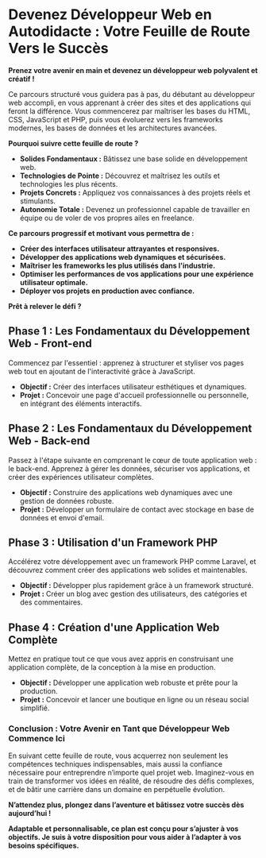 # Devenez Développeur Web en Autodidacte : Votre Feuille de Route Vers le Succès

**Prenez votre avenir en main et devenez un développeur web polyvalent et créatif !**

Ce parcours structuré vous guidera pas à pas, du débutant au développeur web accompli, en vous apprenant à créer des sites et des applications qui feront la différence. Vous commencerez par maîtriser les bases du HTML, CSS, JavaScript et PHP, puis vous évoluerez vers les frameworks modernes, les bases de données et les architectures avancées.

**Pourquoi suivre cette feuille de route ?**

* **Solides Fondamentaux :** Bâtissez une base solide en développement web.
* **Technologies de Pointe :** Découvrez et maîtrisez les outils et technologies les plus récents.
* **Projets Concrets :** Appliquez vos connaissances à des projets réels et stimulants.
* **Autonomie Totale :** Devenez un professionnel capable de travailler en équipe ou de voler de vos propres ailes en freelance.

**Ce parcours progressif et motivant vous permettra de :**

* **Créer des interfaces utilisateur attrayantes et responsives.**
* **Développer des applications web dynamiques et sécurisées.**
* **Maîtriser les frameworks les plus utilisés dans l'industrie.**
* **Optimiser les performances de vos applications pour une expérience utilisateur optimale.**
* **Déployer vos projets en production avec confiance.**

**Prêt à relever le défi ?**

## **Phase 1 : Les Fondamentaux du Développement Web - Front-end**

Commencez par l'essentiel : apprenez à structurer et styliser vos pages web tout en ajoutant de l'interactivité grâce à JavaScript.

* **Objectif :** Créer des interfaces utilisateur esthétiques et dynamiques.
* **Projet :** Concevoir une page d'accueil professionnelle ou personnelle, en intégrant des éléments interactifs.

## **Phase 2 : Les Fondamentaux du Développement Web - Back-end**

Passez à l'étape suivante en comprenant le cœur de toute application web : le back-end. Apprenez à gérer les données, sécuriser vos applications, et créer des expériences utilisateur complètes.

* **Objectif :** Construire des applications web dynamiques avec une gestion de données robuste.
* **Projet :** Développer un formulaire de contact avec stockage en base de données et envoi d'email.

## **Phase 3 : Utilisation d'un Framework PHP**

Accélérez votre développement avec un framework PHP comme Laravel, et découvrez comment créer des applications web solides et maintenables.

* **Objectif :** Développer plus rapidement grâce à un framework structuré.
* **Projet :** Créer un blog avec gestion des utilisateurs, des catégories et des commentaires.

## **Phase 4 : Création d'une Application Web Complète**

Mettez en pratique tout ce que vous avez appris en construisant une application complète, de la conception à la mise en production.

* **Objectif :** Développer une application web robuste et prête pour la production.
* **Projet :** Concevoir et lancer une boutique en ligne ou un réseau social simplifié.

### **Conclusion : Votre Avenir en Tant que Développeur Web Commence Ici**

En suivant cette feuille de route, vous acquerrez non seulement les compétences techniques indispensables, mais aussi la confiance nécessaire pour entreprendre n’importe quel projet web. Imaginez-vous en train de transformer vos idées en réalité, de résoudre des défis complexes, et de bâtir une carrière dans un domaine en perpétuelle évolution.

**N’attendez plus, plongez dans l’aventure et bâtissez votre succès dès aujourd’hui !**

**Adaptable et personnalisable, ce plan est conçu pour s’ajuster à vos objectifs. Je suis à votre disposition pour vous aider à l’adapter à vos besoins spécifiques.**